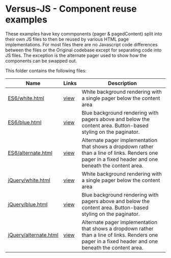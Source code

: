 # Versus-JS - Component reuse examples

These examples have key commponents (pager & pagedContent) split into their own JS files to then be reused by various HTML page implementations. For most files there are no Javascript code differences between the files or the Original codebase except for separating code into JS files. The exception is the alternate pager used to show how the components can be swapped out.

This folder contains the following files:

| Name | Links | Description |
| ---- | ----- | ----------- |
| [ES6/white.html](ES6/white.html) | [view](https://jbanes.github.io/versus-js/Library/ES6/white.html) | White background rendering with a single pager below the content area |
| [ES6/blue.html](ES6/blue.html) | [view](https://jbanes.github.io/versus-js/Library/ES6/blue.html) | Blue background rendering with pagers above and below the content area. Button-based styling on the paginator. |
| [ES6/alternate.html](ES6/alternate.html) | [view](https://jbanes.github.io/versus-js/Library/ES6/alternate.html) | Alternate pager implementation that shows a dropdown rather than a line of links. Renders one pager in a fixed header and one beneath the content area. |
| [jQuery/white.html](jQuery/white.html) | [view](https://jbanes.github.io/versus-js/Library/jQuery/white.html) | White background rendering with a single pager below the content area |
| [jQuery/blue.html](jQuery/blue.html) | [view](https://jbanes.github.io/versus-js/Library/jQuery/blue.html) | Blue background rendering with pagers above and below the content area. Button-based styling on the paginator. |
| [jQuery/alternate.html](jQuery/alternate.html) | [view](https://jbanes.github.io/versus-js/Library/jQuery/alternate.html) | Alternate pager implementation that shows a dropdown rather than a line of links. Renders one pager in a fixed header and one beneath the content area. |
